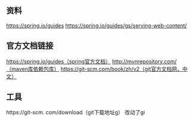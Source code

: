 ## 资料
 https://spring.io/guides
 https://spring.io/guides/gs/serving-web-content/

## 官方文档链接
 https://spring.io/guides（spring官方文档）
 http://mvnrepository.com/（maven库依赖包库）
 https://git-scm.com/book/zh/v2（git官方文档网，中文）

## 工具
 https://git-scm. com/download（git下载地址g）
 改动了gi